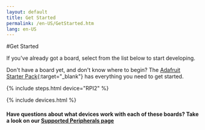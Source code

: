 ```yaml
---
layout: default
title: Get Started
permalink: /en-US/GetStarted.htm
lang: en-US
---
```


#Get Started

If you've already got a board, select from the list below to start developing.

Don't have a board yet, and don't know where to begin?  The [Adafruit Starter Pack](http://adafruit.com/windows10iotpi2){:target="_blank"} has everything you need to get started.

{% include steps.html device="RPI2" %}

{% include devices.html %}

<h4 class="thin-header"> Have questions about what devices work with each of these boards?  Take a look on our <a target="_blank" href="{{site.baseurl}}/{{page.lang}}/win10/SupportedInterfaces.htm">Supported Peripherals page</a></h4>

